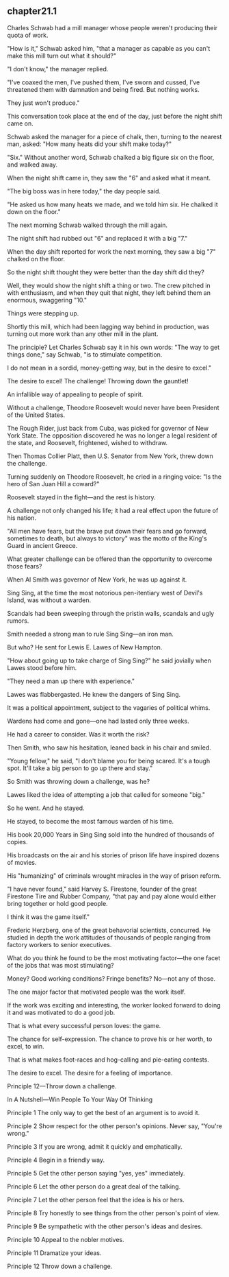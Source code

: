
chapter21.1
---
Charles Schwab had a mill manager whose people weren't producing their quota of work.

"How is it," Schwab asked him, "that a manager as capable as you can't make this mill turn out what it should?"

"I don't know," the manager replied.

"I've coaxed the men, I've pushed them, I've sworn and cussed, I've threatened them with damnation and being fired. But nothing works.

They just won't produce."

This conversation took place at the end of the day, just before the night shift came on.

Schwab asked the manager for a piece of chalk, then, turning to the nearest man, asked: "How many heats did your shift make today?"

"Six." Without another word, Schwab chalked a big figure six on the floor, and walked away.

When the night shift came in, they saw the "6" and asked what it meant.

"The big boss was in here today," the day people said.

"He asked us how many heats we made, and we told him six. He chalked it down on the floor."

The next morning Schwab walked through the mill again.

The night shift had rubbed out "6" and replaced it with a big "7."

When the day shift reported for work the next morning, they saw a big "7" chalked on the floor.

So the night shift thought they were better than the day shift did they?

Well, they would show the night shift a thing or two. The crew pitched in with enthusiasm, and when they quit that night, they left behind them an enormous, swaggering "10."

Things were stepping up.

Shortly this mill, which had been lagging way behind in production, was turning out more work than any other mill in the plant.

The principle? Let Charles Schwab say it in his own words: "The way to get things done," say Schwab, "is to stimulate competition.

I do not mean in a sordid, money-getting way, but in the desire to excel."

The desire to excel! The challenge! Throwing down the gauntlet!

An infallible way of appealing to people of spirit.

Without a challenge, Theodore Roosevelt would never have been President of the United States.

The Rough Rider, just back from Cuba, was picked for governor of New York State. The opposition discovered he was no longer a legal resident of the state, and Roosevelt, frightened, wished to withdraw.

Then Thomas Collier Platt, then U.S. Senator from New York, threw down the challenge.

Turning suddenly on Theodore Roosevelt, he cried in a ringing voice: "Is the hero of San Juan Hill a coward?"

Roosevelt stayed in the fight—and the rest is history.

A challenge not only changed his life; it had a real effect upon the future of his nation.

"All men have fears, but the brave put down their fears and go forward, sometimes to death, but always to victory" was the motto of the King's Guard in ancient Greece.

What greater challenge can be offered than the opportunity to overcome those fears?

When Al Smith was governor of New York, he was up against it.

Sing Sing, at the time the most notorious pen-itentiary west of Devil's Island, was without a warden.

Scandals had been sweeping through the pristin walls, scandals and ugly rumors.

Smith needed a strong man to rule Sing Sing—an iron man.

But who? He sent for Lewis E. Lawes of New Hampton.

"How about going up to take charge of Sing Sing?" he said jovially when Lawes stood before him.

"They need a man up there with experience."

Lawes was flabbergasted. He knew the dangers of Sing Sing.

It was a political appointment, subject to the vagaries of political whims.

Wardens had come and gone—one had lasted only three weeks.

He had a career to consider. Was it worth the risk?

Then Smith, who saw his hesitation, leaned back in his chair and smiled.

"Young fellow," he said, "I don't blame you for being scared. It's a tough spot. It'll take a big person to go up there and stay."

So Smith was throwing down a challenge, was he?

Lawes liked the idea of attempting a job that called for someone "big."

So he went. And he stayed.

He stayed, to become the most famous warden of his time.

His book 20,000 Years in Sing Sing sold into the hundred of thousands of copies.

His broadcasts on the air and his stories of prison life have inspired dozens of movies.

His "humanizing" of criminals wrought miracles in the way of prison reform.

"I have never found," said Harvey S. Firestone, founder of the great Firestone Tire and Rubber Company, "that pay and pay alone would either bring together or hold good people.

I think it was the game itself."

Frederic Herzberg, one of the great behavorial scientists, concurred. He studied in depth the work attitudes of thousands of people ranging from factory workers to senior executives.

What do you think he found to be the most motivating factor—the one facet of the jobs that was most stimulating?

Money? Good working conditions? Fringe benefits? No—not any of those.

The one major factor that motivated people was the work itself.

If the work was exciting and interesting, the worker looked forward to doing it and was motivated to do a good job.

That is what every successful person loves: the game.

The chance for self-expression. The chance to prove his or her worth, to excel, to win.

That is what makes foot-races and hog-calling and pie-eating contests.

The desire to excel. The desire for a feeling of importance.

Principle 12—Throw down a challenge.

In A Nutshell—Win People To Your Way Of Thinking

Principle 1 The only way to get the best of an argument is to avoid it.

Principle 2 Show respect for the other person's opinions. Never say, "You're wrong."

Principle 3 If you are wrong, admit it quickly and emphatically.

Principle 4 Begin in a friendly way.

Principle 5 Get the other person saying "yes, yes" immediately.

Principle 6 Let the other person do a great deal of the talking.

Principle 7 Let the other person feel that the idea is his or hers.

Principle 8 Try honestly to see things from the other person's point of view.

Principle 9 Be sympathetic with the other person's ideas and desires.

Principle 10 Appeal to the nobler motives.

Principle 11 Dramatize your ideas.

Principle 12 Throw down a challenge.